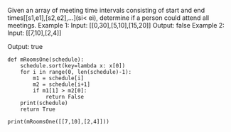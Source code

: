 Given an array of meeting time intervals consisting of start and end times[[s1,e1],[s2,e2],...](si< ei), determine if a person could attend all meetings.
Example 1:
Input:
[[0,30],[5,10],[15,20]]
Output:
 false
Example 2:
Input:
 [[7,10],[2,4]]

Output:
 true



```
def mRoomsOne(schedule):
    schedule.sort(key=lambda x: x[0])
    for i in range(0, len(schedule)-1):
        m1 = schedule[i]
        m2 = schedule[i+1]
        if m1[1] > m2[0]:
            return False
    print(schedule)
    return True

print(mRoomsOne([[7,10],[2,4]]))

```
